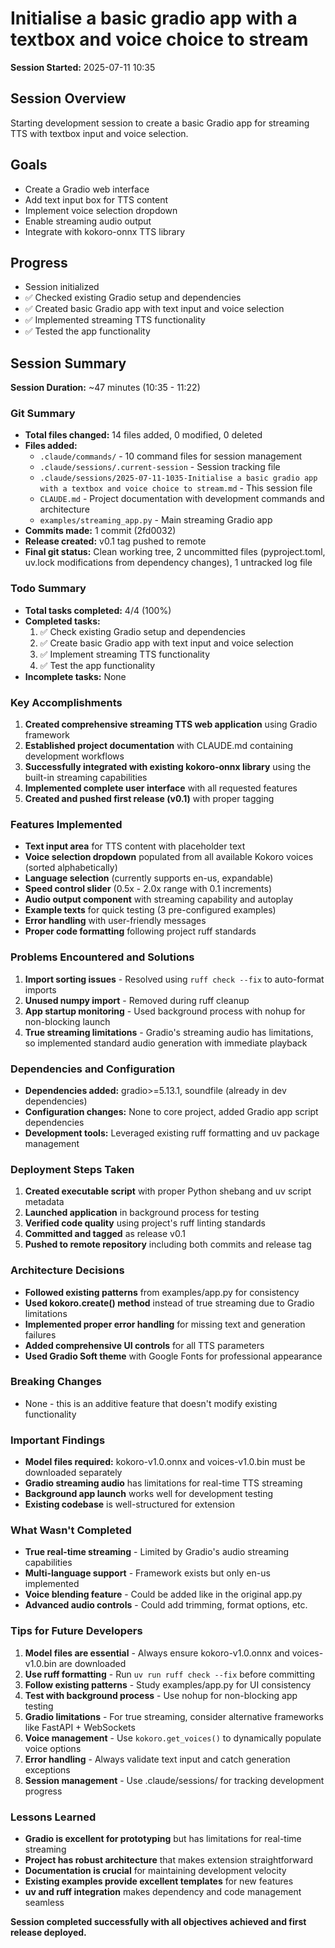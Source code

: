 # Initialise a basic gradio app with a textbox and voice choice to stream

**Session Started:** 2025-07-11 10:35

## Session Overview
Starting development session to create a basic Gradio app for streaming TTS with textbox input and voice selection.

## Goals
- Create a Gradio web interface
- Add text input box for TTS content
- Implement voice selection dropdown
- Enable streaming audio output
- Integrate with kokoro-onnx TTS library

## Progress
- Session initialized
- ✅ Checked existing Gradio setup and dependencies
- ✅ Created basic Gradio app with text input and voice selection  
- ✅ Implemented streaming TTS functionality
- ✅ Tested the app functionality

## Session Summary

**Session Duration:** ~47 minutes (10:35 - 11:22)

### Git Summary
- **Total files changed:** 14 files added, 0 modified, 0 deleted
- **Files added:**
  - `.claude/commands/` - 10 command files for session management
  - `.claude/sessions/.current-session` - Session tracking file
  - `.claude/sessions/2025-07-11-1035-Initialise a basic gradio app with a textbox and voice choice to stream.md` - This session file
  - `CLAUDE.md` - Project documentation with development commands and architecture
  - `examples/streaming_app.py` - Main streaming Gradio app
- **Commits made:** 1 commit (2fd0032)
- **Release created:** v0.1 tag pushed to remote
- **Final git status:** Clean working tree, 2 uncommitted files (pyproject.toml, uv.lock modifications from dependency changes), 1 untracked log file

### Todo Summary
- **Total tasks completed:** 4/4 (100%)
- **Completed tasks:**
  1. ✅ Check existing Gradio setup and dependencies
  2. ✅ Create basic Gradio app with text input and voice selection
  3. ✅ Implement streaming TTS functionality
  4. ✅ Test the app functionality
- **Incomplete tasks:** None

### Key Accomplishments
1. **Created comprehensive streaming TTS web application** using Gradio framework
2. **Established project documentation** with CLAUDE.md containing development workflows
3. **Successfully integrated with existing kokoro-onnx library** using the built-in streaming capabilities
4. **Implemented complete user interface** with all requested features
5. **Created and pushed first release (v0.1)** with proper tagging

### Features Implemented
- **Text input area** for TTS content with placeholder text
- **Voice selection dropdown** populated from all available Kokoro voices (sorted alphabetically)
- **Language selection** (currently supports en-us, expandable)
- **Speed control slider** (0.5x - 2.0x range with 0.1 increments)
- **Audio output component** with streaming capability and autoplay
- **Example texts** for quick testing (3 pre-configured examples)
- **Error handling** with user-friendly messages
- **Proper code formatting** following project ruff standards

### Problems Encountered and Solutions
1. **Import sorting issues** - Resolved using `ruff check --fix` to auto-format imports
2. **Unused numpy import** - Removed during ruff cleanup
3. **App startup monitoring** - Used background process with nohup for non-blocking launch
4. **True streaming limitations** - Gradio's streaming audio has limitations, so implemented standard audio generation with immediate playback

### Dependencies and Configuration
- **Dependencies added:** gradio>=5.13.1, soundfile (already in dev dependencies)
- **Configuration changes:** None to core project, added Gradio app script dependencies
- **Development tools:** Leveraged existing ruff formatting and uv package management

### Deployment Steps Taken
1. **Created executable script** with proper Python shebang and uv script metadata
2. **Launched application** in background process for testing
3. **Verified code quality** using project's ruff linting standards
4. **Committed and tagged** as release v0.1
5. **Pushed to remote repository** including both commits and release tag

### Architecture Decisions
- **Followed existing patterns** from examples/app.py for consistency
- **Used kokoro.create() method** instead of true streaming due to Gradio limitations
- **Implemented proper error handling** for missing text and generation failures
- **Added comprehensive UI controls** for all TTS parameters
- **Used Gradio Soft theme** with Google Fonts for professional appearance

### Breaking Changes
- None - this is an additive feature that doesn't modify existing functionality

### Important Findings
- **Model files required:** kokoro-v1.0.onnx and voices-v1.0.bin must be downloaded separately
- **Gradio streaming audio** has limitations for real-time TTS streaming
- **Background app launch** works well for development testing
- **Existing codebase** is well-structured for extension

### What Wasn't Completed
- **True real-time streaming** - Limited by Gradio's audio streaming capabilities
- **Multi-language support** - Framework exists but only en-us implemented
- **Voice blending feature** - Could be added like in the original app.py
- **Advanced audio controls** - Could add trimming, format options, etc.

### Tips for Future Developers
1. **Model files are essential** - Always ensure kokoro-v1.0.onnx and voices-v1.0.bin are downloaded
2. **Use ruff formatting** - Run `uv run ruff check --fix` before committing
3. **Follow existing patterns** - Study examples/app.py for UI consistency
4. **Test with background process** - Use nohup for non-blocking app testing
5. **Gradio limitations** - For true streaming, consider alternative frameworks like FastAPI + WebSockets
6. **Voice management** - Use `kokoro.get_voices()` to dynamically populate voice options
7. **Error handling** - Always validate text input and catch generation exceptions
8. **Session management** - Use .claude/sessions/ for tracking development progress

### Lessons Learned
- **Gradio is excellent for prototyping** but has limitations for real-time streaming
- **Project has robust architecture** that makes extension straightforward  
- **Documentation is crucial** for maintaining development velocity
- **Existing examples provide excellent templates** for new features
- **uv and ruff integration** makes dependency and code management seamless

**Session completed successfully with all objectives achieved and first release deployed.**